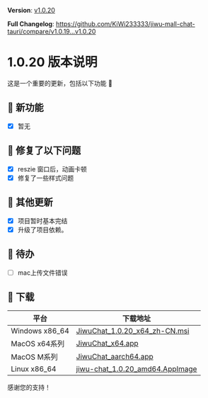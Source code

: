 **Version**: [v1.0.20](https://github.com/KiWi233333/jiwu-mall-chat-tauri/blob/main/.github/releasemd/v1.0.20.md)

**Full Changelog**: <https://github.com/KiWi233333/jiwu-mall-chat-tauri/compare/v1.0.19...v1.0.20>

# 1.0.20 版本说明

这是一个重要的更新，包括以下功能 🧪

## 🔮 新功能

- [x] 暂无

## 🔨 修复了以下问题

- [x] reszie 窗口后，动画卡顿
- [x] 修复了一些样式问题

## 🧿 其他更新

- [x] 项目暂时基本完结
- [x] 升级了项目依赖。

## 📌 待办

- [ ] mac上传文件错误

## 🧪 下载

| 平台 | 下载地址 |
| --- | --- |
| Windows x86_64 | [JiwuChat_1.0.20_x64_zh-CN.msi](https://github.com/KiWi233333/jiwu-mall-chat-tauri/releases/download/v1.0.20/JiwuChat_1.0.20_x64_zh-CN.msi) |
| MacOS x64系列 | [JiwuChat_x64.app](https://github.com/KiWi233333/jiwu-mall-chat-tauri/releases/download/v1.0.20/JiwuChat_x64.app) |
| MacOS M系列 | [JiwuChat_aarch64.app](https://github.com/KiWi233333/jiwu-mall-chat-tauri/releases/download/v1.0.20/JiwuChat_aarch64.app) |
| Linux x86_64 | [jiwu-chat_1.0.20_amd64.AppImage](https://github.com/KiWi233333/jiwu-mall-chat-tauri/releases/download/v1.0.20/jiwu-chat_1.0.20_amd64.AppImage) |

感谢您的支持！
